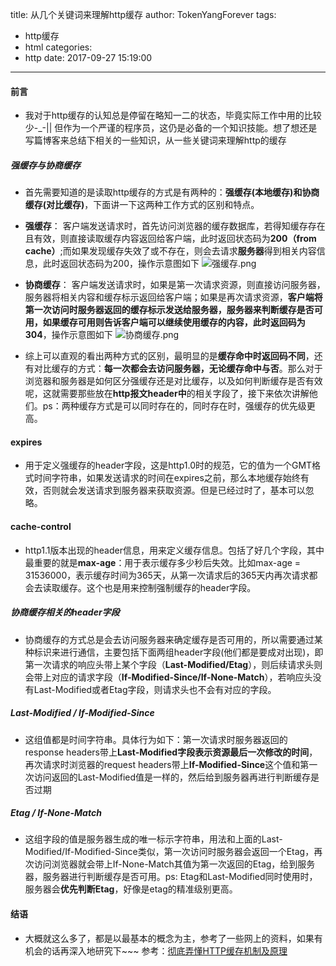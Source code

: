 title: 从几个关键词来理解http缓存
author: TokenYangForever
tags:
  - http缓存
  - html
categories:
  - http
date: 2017-09-27 15:19:00
---
#### 前言
* 我对于http缓存的认知总是停留在略知一二的状态，毕竟实际工作中用的比较少-_-||
但作为一个严谨的程序员，这仍是必备的一个知识技能。想了想还是写篇博客来总结下相关的一些知识，从一些关键词来理解http的缓存
##### 强缓存与协商缓存
* 首先需要知道的是读取http缓存的方式是有两种的：**强缓存(本地缓存)**和**协商缓存(对比缓存)**，下面讲一下这两种工作方式的区别和特点。
* **强缓存**： 客户端发送请求时，首先访问浏览器的缓存数据库，若得知缓存存在且有效，则直接读取缓存内容返回给客户端，此时返回状态码为**200（from cache）**;而如果发现缓存失效了或不存在，则会去请求**服务器**得到相关内容信息，此时返回状态码为200，操作示意图如下
![强缓存.png](http://upload-images.jianshu.io/upload_images/6383319-5018186b2e518efc.png?imageMogr2/auto-orient/strip%7CimageView2/2/w/1240)

* **协商缓存**： 客户端发送请求时，如果是第一次请求资源，则直接访问服务器，服务器将相关内容和缓存标示返回给客户端；如果是再次请求资源，**客户端将第一次访问时服务器返回的缓存标示发送给服务器，服务器来判断缓存是否可用，**如果缓存可用则告诉客户端可以继续使用缓存的内容，此时**返回码为304**，操作示意图如下
![协商缓存.png](http://upload-images.jianshu.io/upload_images/6383319-e872781570ae4356.png?imageMogr2/auto-orient/strip%7CimageView2/2/w/1240)
* 综上可以直观的看出两种方式的区别，最明显的是**缓存命中时返回码不同**，还有对比缓存的方式：**每一次都会去访问服务器，无论缓存命中与否**。那么对于浏览器和服务器是如何区分强缓存还是对比缓存，以及如何判断缓存是否有效呢，这就需要那些放在**http报文header中**的相关字段了，接下来依次讲解他们。ps：两种缓存方式是可以同时存在的，同时存在时，强缓存的优先级更高。
#### expires
* 用于定义强缓存的header字段，这是http1.0时的规范，它的值为一个GMT格式时间字符串，如果发送请求的时间在expires之前，那么本地缓存始终有效，否则就会发送请求到服务器来获取资源。但是已经过时了，基本可以忽略。
#### cache-control
* http1.1版本出现的header信息，用来定义缓存信息。包括了好几个字段，其中最重要的就是**max-age**：用于表示缓存多少秒后失效。比如max-age = 31536000，表示缓存时间为365天，从第一次请求后的365天内再次请求都会去读取缓存。这个也是用来控制强制缓存的header字段。
##### 协商缓存相关的header字段
* 协商缓存的方式总是会去访问服务器来确定缓存是否可用的，所以需要通过某种标识来进行通信，主要包括下面两组header字段(他们都是要成对出现)，即第一次请求的响应头带上某个字段（**Last-Modified/Etag**），则后续请求头则会带上对应的请求字段（**If-Modified-Since/If-None-Match**），若响应头没有Last-Modified或者Etag字段，则请求头也不会有对应的字段。
##### Last-Modified  /  If-Modified-Since
* 这组值都是时间字符串。具体行为如下：第一次请求时服务器返回的response headers带上**Last-Modified字段表示资源最后一次修改的时间**，再次请求时浏览器的request headers带上**If-Modified-Since**这个值和第一次访问返回的Last-Modified值是一样的，然后给到服务器再进行判断缓存是否过期
##### Etag / If-None-Match
* 这组字段的值是服务器生成的唯一标示字符串，用法和上面的Last-Modified/If-Modified-Since类似，第一次访问时服务器会返回一个Etag，再次访问浏览器就会带上If-None-Match其值为第一次返回的Etag，给到服务器，服务器进行判断缓存是否可用。ps: Etag和Last-Modified同时使用时，服务器会**优先判断Etag**，好像是etag的精准级别更高。
#### 结语
* 大概就这么多了，都是以最基本的概念为主，参考了一些网上的资料，如果有机会的话再深入地研究下~~~
参考：[彻底弄懂HTTP缓存机制及原理](http://www.cnblogs.com/chenqf/p/6386163.html)